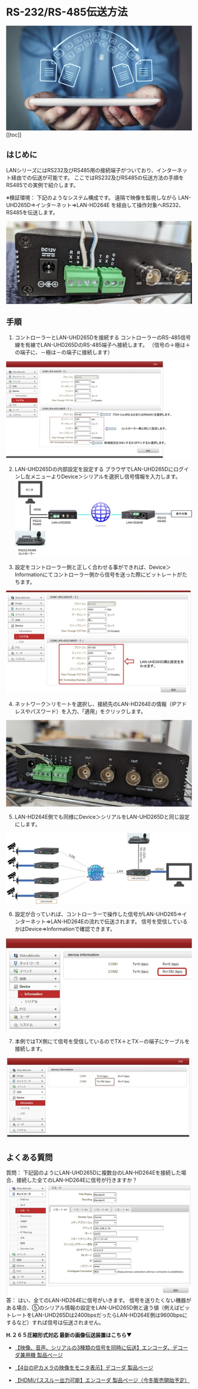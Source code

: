 # RS-232/RS-485伝送方法
![](./images/common-transfer/000.jpg)
[[toc]]


## はじめに
LANシリーズにはRS232及びRS485用の接続端子がついており、インターネット経由での伝送が可能です。
ここではRS232及びRS485の伝送方法の手順をRS485での実例で紹介します。

※検証環境：
下記のようなシステム構成です。
遠隔で映像を監視しながら
LAN-UHD265D⇒インターネット⇒LAN-HD264E
を経由して操作対象へRS232、RS485を伝送します。

![](./images/common-transfer/001.jpg)

## 手順

1. コントローラーとLAN-UHD265Dを接続する
コントローラーのRS-485信号線を有線でLAN-UHD265DのRS-485端子へ接続します。
（信号の＋極は＋の端子に、－極は－の端子に接続します）

![](./images/common-transfer/002.jpg)

2. LAN-UHD265Dの内部設定を設定する
ブラウザでLAN-UHD265Dにログインし左メニューよりDevice＞シリアルを選択し信号情報を入力します。
![](./images/common-transfer/003.jpg)

3. 設定をコントローラー側と正しく合わせる事ができれば、Device＞Informationにてコントローラー側から信号を送った際にビットレートがたちます。

![](./images/common-transfer/004.jpg)

4. ネットワーク＞リモートを選択し、接続先のLAN-HD264Eの情報（IPアドレスやパスワード）を入力、「適用」をクリックします。

![](./images/common-transfer/005.jpg)

5. LAN-HD264E側でも同様にDevice＞シリアルをLAN-UHD265Dと同じ設定にします。

![](./images/common-transfer/006.jpg)

6. 設定が合っていれば、コントローラーで操作した信号がLAN-UHD265⇒インターネット⇒LAN-HD264Eの流れで伝送されます。
信号を受信しているかはDevice⇒Informationで確認できます。

![](./images/common-transfer/007.jpg)

7. 本例ではTX側にて信号を受信しているのでTX＋とTX－の端子にケーブルを接続します。

![](./images/common-transfer/008.jpg)

## よくある質問
質問：
下記図のようにLAN-UHD265Dに複数台のLAN-HD264Eを接続した場合、接続した全てのLAN-HD264Eに信号が行きますか？
![](./images/common-transfer/009.jpg)
答：
はい、全てのLAN-HD264Eに信号がいきます。
信号を送りたくない機器がある場合、⑤のシリアル情報の設定をLAN-UHD265D側と違う値（例えばビットレートをLAN-UHD265Dは2400bpsだったらLAN-HD264E側は9600bpsにするなど）すれば信号は伝送されません。

**H.２６５圧縮形式対応 最新の画像伝送装置はこちら▼**
- [【映像、音声、シリアルの3種類の信号を同時に伝送】エンコーダ、デコーダ兼用機 製品ページ](https://isecj.jp/transfer/lan-uhd265ed)

- [【4台のIPカメラの映像をモニタ表示】デコーダ 製品ページ](https://isecj.jp/transfer/lan-uhd265d-1)

- [【HDMIパススルー出力可能】エンコーダ 製品ページ（今冬販売開始予定）]()
